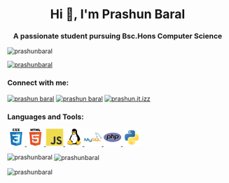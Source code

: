 <h1 align="center">Hi 👋, I'm Prashun Baral</h1>
<h3 align="center">A passionate student pursuing Bsc.Hons Computer Science</h3>

<p align="left"> <img src="https://komarev.com/ghpvc/?username=prashunbaral&label=Profile%20views&color=0e75b6&style=flat" alt="prashunbaral" /> </p>

<p align="left"> <a href="https://github.com/ryo-ma/github-profile-trophy"><img src="https://github-profile-trophy.vercel.app/?username=prashunbaral" alt="prashunbaral" /></a> </p>

<h3 align="left">Connect with me:</h3>
<p align="left">
<a href="https://linkedin.com/in/prashun baral" target="blank"><img align="center" src="https://raw.githubusercontent.com/rahuldkjain/github-profile-readme-generator/master/src/images/icons/Social/linked-in-alt.svg" alt="prashun baral" height="30" width="40" /></a>
<a href="https://fb.com/prashun baral" target="blank"><img align="center" src="https://raw.githubusercontent.com/rahuldkjain/github-profile-readme-generator/master/src/images/icons/Social/facebook.svg" alt="prashun baral" height="30" width="40" /></a>
<a href="https://instagram.com/prashun.it.izz" target="blank"><img align="center" src="https://raw.githubusercontent.com/rahuldkjain/github-profile-readme-generator/master/src/images/icons/Social/instagram.svg" alt="prashun.it.izz" height="30" width="40" /></a>
</p>

<h3 align="left">Languages and Tools:</h3>
<p align="left"> <a href="https://www.w3schools.com/css/" target="_blank" rel="noreferrer"> <img src="https://raw.githubusercontent.com/devicons/devicon/master/icons/css3/css3-original-wordmark.svg" alt="css3" width="40" height="40"/> </a> <a href="https://www.w3.org/html/" target="_blank" rel="noreferrer"> <img src="https://raw.githubusercontent.com/devicons/devicon/master/icons/html5/html5-original-wordmark.svg" alt="html5" width="40" height="40"/> </a> <a href="https://developer.mozilla.org/en-US/docs/Web/JavaScript" target="_blank" rel="noreferrer"> <img src="https://raw.githubusercontent.com/devicons/devicon/master/icons/javascript/javascript-original.svg" alt="javascript" width="40" height="40"/> </a> <a href="https://www.linux.org/" target="_blank" rel="noreferrer"> <img src="https://raw.githubusercontent.com/devicons/devicon/master/icons/linux/linux-original.svg" alt="linux" width="40" height="40"/> </a> <a href="https://www.mysql.com/" target="_blank" rel="noreferrer"> <img src="https://raw.githubusercontent.com/devicons/devicon/master/icons/mysql/mysql-original-wordmark.svg" alt="mysql" width="40" height="40"/> </a> <a href="https://www.php.net" target="_blank" rel="noreferrer"> <img src="https://raw.githubusercontent.com/devicons/devicon/master/icons/php/php-original.svg" alt="php" width="40" height="40"/> </a> <a href="https://www.python.org" target="_blank" rel="noreferrer"> <img src="https://raw.githubusercontent.com/devicons/devicon/master/icons/python/python-original.svg" alt="python" width="40" height="40"/> </a> </p>

<p><img align="left" src="https://github-readme-stats.vercel.app/api/top-langs?username=prashunbaral&show_icons=true&locale=en&layout=compact" alt="prashunbaral" /></p>

<p>&nbsp;<img align="center" src="https://github-readme-stats.vercel.app/api?username=prashunbaral&show_icons=true&locale=en" alt="prashunbaral" /></p>

<p><img align="center" src="https://github-readme-streak-stats.herokuapp.com/?user=prashunbaral&" alt="prashunbaral" /></p>

